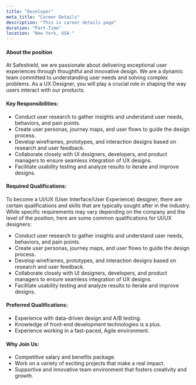 ```yaml
---
title: "Developer"
meta_title: "Career Details"
description: "This is career details page"
duration: "Part-Time"
location: "New York, USA "
---
```


#### About the position

At Safeshield, we are passionate about delivering exceptional user experiences through thoughtful and innovative design. We are a dynamic team committed to understanding user needs and solving complex problems. As a UX Designer, you will play a crucial role in shaping the way users interact with our products.

#### Key Responsibilities:

- Conduct user research to gather insights and understand user needs, behaviors, and pain points.
- Create user personas, journey maps, and user flows to guide the design process.
- Develop wireframes, prototypes, and interaction designs based on research and user feedback.
- Collaborate closely with UI designers, developers, and product managers to ensure seamless integration of UX designs.
- Facilitate usability testing and analyze results to iterate and improve designs.

#### Required Qualifications:

To become a UI/UX (User Interface/User Experience) designer, there are certain qualifications and skills that are typically sought after in the industry. While specific requirements may vary depending on the company and the level of the position, here are some common qualifications for UI/UX designers:

- Conduct user research to gather insights and understand user needs, behaviors, and pain points.
- Create user personas, journey maps, and user flows to guide the design process.
- Develop wireframes, prototypes, and interaction designs based on research and user feedback.
- Collaborate closely with UI designers, developers, and product managers to ensure seamless integration of UX designs.
- Facilitate usability testing and analyze results to iterate and improve designs.

#### Preferred Qualifications:

- Experience with data-driven design and A/B testing.
- Knowledge of front-end development technologies is a plus.
- Experience working in a fast-paced, Agile environment.

#### Why Join Us:

- Competitive salary and benefits package.
- Work on a variety of exciting projects that make a real impact.
- Supportive and innovative team environment that fosters creativity and growth.
